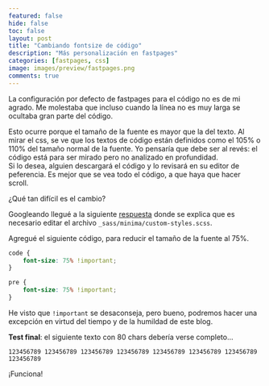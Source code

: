 ```yaml
---
featured: false
hide: false
toc: false
layout: post
title: "Cambiando fontsize de código"
description: "Más personalización en fastpages"
categories: [fastpages, css]
image: images/preview/fastpages.png
comments: true
---
```


La configuración por defecto de fastpages para el código no es de mi agrado.
Me molestaba que incluso cuando la línea no es muy larga se ocultaba gran parte del código.

Esto ocurre  porque el tamaño de la fuente es mayor que la del texto. 
Al mirar el css, se ve que los textos de código están definidos como el 
105% o 110% del tamaño normal de la fuente.
Yo pensaría que debe ser al revés: el código está para ser mirado pero no analizado en profundidad.  
Si lo desea, alguien descargará el código y lo revisará en su editor de peferencia. 
Es mejor que se vea todo el código, a que haya que hacer scroll.

¿Qué tan difícil es el cambio?

Googleando llegué a la siguiente [respuesta](https://forums.fast.ai/t/fastpages-how-to-change-font-size/67095) 
donde se explica que es necesario editar el archivo `_sass/minima/custom-styles.scss`.

Agregué el siguiente código, para reducir el tamaño de la fuente al 75%. 

```css
code {
    font-size: 75% !important;
}

pre {
    font-size: 75% !important;
}
```

He visto que `!important` se desaconseja, pero bueno, podremos hacer una excepción en virtud del tiempo
y de la humildad de este blog. 

**Test final**: el siguiente texto con 80 chars debería verse completo...

```
123456789 123456789 123456789 123456789 123456789 123456789 123456789 123456789 
```

¡Funciona!